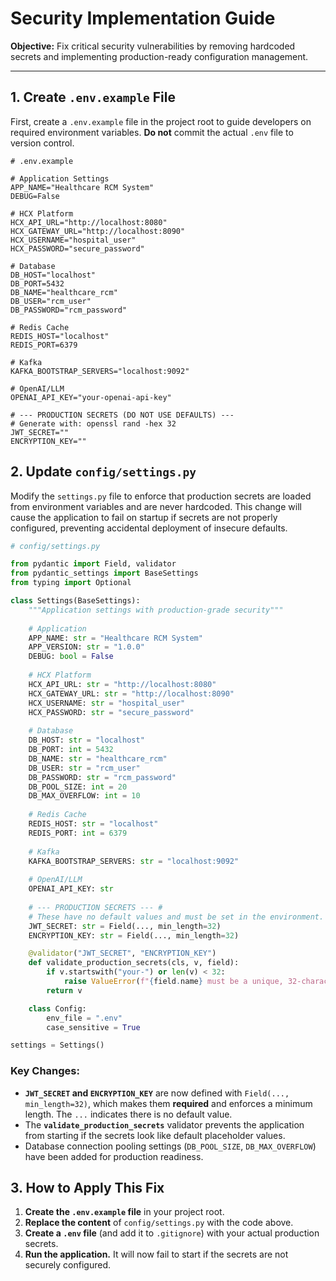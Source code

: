 # Security Implementation Guide

**Objective:** Fix critical security vulnerabilities by removing hardcoded secrets and implementing production-ready configuration management.

---

## 1. Create `.env.example` File

First, create a `.env.example` file in the project root to guide developers on required environment variables. **Do not** commit the actual `.env` file to version control.

```
# .env.example

# Application Settings
APP_NAME="Healthcare RCM System"
DEBUG=False

# HCX Platform
HCX_API_URL="http://localhost:8080"
HCX_GATEWAY_URL="http://localhost:8090"
HCX_USERNAME="hospital_user"
HCX_PASSWORD="secure_password"

# Database
DB_HOST="localhost"
DB_PORT=5432
DB_NAME="healthcare_rcm"
DB_USER="rcm_user"
DB_PASSWORD="rcm_password"

# Redis Cache
REDIS_HOST="localhost"
REDIS_PORT=6379

# Kafka
KAFKA_BOOTSTRAP_SERVERS="localhost:9092"

# OpenAI/LLM
OPENAI_API_KEY="your-openai-api-key"

# --- PRODUCTION SECRETS (DO NOT USE DEFAULTS) ---
# Generate with: openssl rand -hex 32
JWT_SECRET=""
ENCRYPTION_KEY=""
```

## 2. Update `config/settings.py`

Modify the `settings.py` file to enforce that production secrets are loaded from environment variables and are never hardcoded. This change will cause the application to fail on startup if secrets are not properly configured, preventing accidental deployment of insecure defaults.

```python
# config/settings.py

from pydantic import Field, validator
from pydantic_settings import BaseSettings
from typing import Optional

class Settings(BaseSettings):
    """Application settings with production-grade security"""
    
    # Application
    APP_NAME: str = "Healthcare RCM System"
    APP_VERSION: str = "1.0.0"
    DEBUG: bool = False
    
    # HCX Platform
    HCX_API_URL: str = "http://localhost:8080"
    HCX_GATEWAY_URL: str = "http://localhost:8090"
    HCX_USERNAME: str = "hospital_user"
    HCX_PASSWORD: str = "secure_password"
    
    # Database
    DB_HOST: str = "localhost"
    DB_PORT: int = 5432
    DB_NAME: str = "healthcare_rcm"
    DB_USER: str = "rcm_user"
    DB_PASSWORD: str = "rcm_password"
    DB_POOL_SIZE: int = 20
    DB_MAX_OVERFLOW: int = 10
    
    # Redis Cache
    REDIS_HOST: str = "localhost"
    REDIS_PORT: int = 6379
    
    # Kafka
    KAFKA_BOOTSTRAP_SERVERS: str = "localhost:9092"
    
    # OpenAI/LLM
    OPENAI_API_KEY: str
    
    # --- PRODUCTION SECRETS --- #
    # These have no default values and must be set in the environment.
    JWT_SECRET: str = Field(..., min_length=32)
    ENCRYPTION_KEY: str = Field(..., min_length=32)

    @validator("JWT_SECRET", "ENCRYPTION_KEY")
    def validate_production_secrets(cls, v, field):
        if v.startswith("your-") or len(v) < 32:
            raise ValueError(f"{field.name} must be a unique, 32-character minimum string and not a default value.")
        return v

    class Config:
        env_file = ".env"
        case_sensitive = True

settings = Settings()

```

### Key Changes:

- **`JWT_SECRET` and `ENCRYPTION_KEY`** are now defined with `Field(..., min_length=32)`, which makes them **required** and enforces a minimum length. The `...` indicates there is no default value.
- The **`validate_production_secrets`** validator prevents the application from starting if the secrets look like default placeholder values.
- Database connection pooling settings (`DB_POOL_SIZE`, `DB_MAX_OVERFLOW`) have been added for production readiness.

## 3. How to Apply This Fix

1.  **Create the `.env.example` file** in your project root.
2.  **Replace the content** of `config/settings.py` with the code above.
3.  **Create a `.env` file** (and add it to `.gitignore`) with your actual production secrets.
4.  **Run the application.** It will now fail to start if the secrets are not securely configured.

